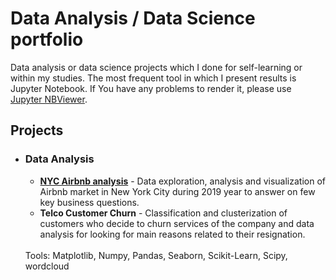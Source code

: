 <h1> Data Analysis / Data Science portfolio</h1>

Data analysis or data science projects which I done for self-learning or within my studies. The most frequent tool in which I present results is Jupyter Notebook. If You have any problems to render it, please use <a href="https://nbviewer.org/">Jupyter NBViewer</a>.

<h2>Projects</h2>

<ul><li><h3>Data Analysis</h3>

<ul>
<li><b><a href="https://github.com/jacobolyst/Data_analysis-Data_science_portfolio/tree/main/NYC%20Aribnb%20Analysis">NYC Airbnb analysis</a></b> - Data exploration, analysis and visualization of Airbnb market in New York City during 2019 year to answer on few key business questions.</li>

<li><b>Telco Customer Churn</b> - Classification and clusterization of customers who decide to churn services of the company and data analysis for looking for main reasons related to their resignation.</li></li>


</ul>
<br>
Tools: Matplotlib, Numpy, Pandas, Seaborn, Scikit-Learn, Scipy, wordcloud
